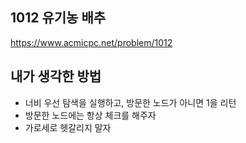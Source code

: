 ## 1012 유기농 배추

<https://www.acmicpc.net/problem/1012>

## 내가 생각한 방법

<!-- ![이미지](./img.png) -->

- 너비 우선 탐색을 실행하고, 방문한 노드가 아니면 1을 리턴
- 방문한 노드에는 항상 체크를 해주자
- 가로세로 헷갈리지 말자
